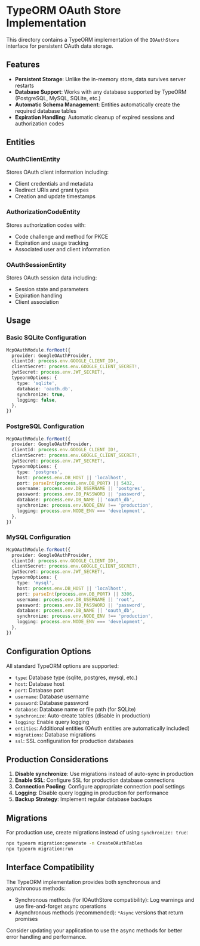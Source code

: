 # TypeORM OAuth Store Implementation

This directory contains a TypeORM implementation of the `IOAuthStore` interface for persistent OAuth data storage.

## Features

- **Persistent Storage**: Unlike the in-memory store, data survives server restarts
- **Database Support**: Works with any database supported by TypeORM (PostgreSQL, MySQL, SQLite, etc.)
- **Automatic Schema Management**: Entities automatically create the required database tables
- **Expiration Handling**: Automatic cleanup of expired sessions and authorization codes

## Entities

### OAuthClientEntity
Stores OAuth client information including:
- Client credentials and metadata
- Redirect URIs and grant types
- Creation and update timestamps

### AuthorizationCodeEntity
Stores authorization codes with:
- Code challenge and method for PKCE
- Expiration and usage tracking
- Associated user and client information

### OAuthSessionEntity
Stores OAuth session data including:
- Session state and parameters
- Expiration handling
- Client association

## Usage

### Basic SQLite Configuration

```typescript
McpOAuthModule.forRoot({
  provider: GoogleOAuthProvider,
  clientId: process.env.GOOGLE_CLIENT_ID!,
  clientSecret: process.env.GOOGLE_CLIENT_SECRET!,
  jwtSecret: process.env.JWT_SECRET!,
  typeormOptions: {
    type: 'sqlite',
    database: 'oauth.db',
    synchronize: true,
    logging: false,
  },
})
```

### PostgreSQL Configuration

```typescript
McpOAuthModule.forRoot({
  provider: GoogleOAuthProvider,
  clientId: process.env.GOOGLE_CLIENT_ID!,
  clientSecret: process.env.GOOGLE_CLIENT_SECRET!,
  jwtSecret: process.env.JWT_SECRET!,
  typeormOptions: {
    type: 'postgres',
    host: process.env.DB_HOST || 'localhost',
    port: parseInt(process.env.DB_PORT) || 5432,
    username: process.env.DB_USERNAME || 'postgres',
    password: process.env.DB_PASSWORD || 'password',
    database: process.env.DB_NAME || 'oauth_db',
    synchronize: process.env.NODE_ENV !== 'production',
    logging: process.env.NODE_ENV === 'development',
  },
})
```

### MySQL Configuration

```typescript
McpOAuthModule.forRoot({
  provider: GoogleOAuthProvider,
  clientId: process.env.GOOGLE_CLIENT_ID!,
  clientSecret: process.env.GOOGLE_CLIENT_SECRET!,
  jwtSecret: process.env.JWT_SECRET!,
  typeormOptions: {
    type: 'mysql',
    host: process.env.DB_HOST || 'localhost',
    port: parseInt(process.env.DB_PORT) || 3306,
    username: process.env.DB_USERNAME || 'root',
    password: process.env.DB_PASSWORD || 'password',
    database: process.env.DB_NAME || 'oauth_db',
    synchronize: process.env.NODE_ENV !== 'production',
    logging: process.env.NODE_ENV === 'development',
  },
})
```

## Configuration Options

All standard TypeORM options are supported:

- `type`: Database type (sqlite, postgres, mysql, etc.)
- `host`: Database host
- `port`: Database port
- `username`: Database username
- `password`: Database password
- `database`: Database name or file path (for SQLite)
- `synchronize`: Auto-create tables (disable in production)
- `logging`: Enable query logging
- `entities`: Additional entities (OAuth entities are automatically included)
- `migrations`: Database migrations
- `ssl`: SSL configuration for production databases

## Production Considerations

1. **Disable synchronize**: Use migrations instead of auto-sync in production
2. **Enable SSL**: Configure SSL for production database connections
3. **Connection Pooling**: Configure appropriate connection pool settings
4. **Logging**: Disable query logging in production for performance
5. **Backup Strategy**: Implement regular database backups

## Migrations

For production use, create migrations instead of using `synchronize: true`:

```bash
npx typeorm migration:generate -n CreateOAuthTables
npx typeorm migration:run
```

## Interface Compatibility

The TypeORM implementation provides both synchronous and asynchronous methods:

- Synchronous methods (for IOAuthStore compatibility): Log warnings and use fire-and-forget async operations
- Asynchronous methods (recommended): `*Async` versions that return promises

Consider updating your application to use the async methods for better error handling and performance.